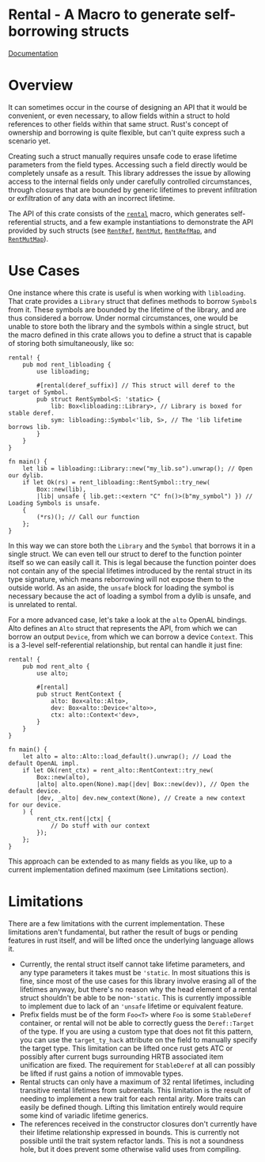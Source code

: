 # Rental - A Macro to generate self-borrowing structs

[Documentation](http://docs.rs/rental)

# Overview
It can sometimes occur in the course of designing an API that it would be convenient, or even necessary, to allow fields within a struct to hold references to other fields within that same struct. Rust's concept of ownership and borrowing is quite flexible, but can't quite express such a scenario yet.

Creating such a struct manually requires unsafe code to erase lifetime parameters from the field types. Accessing such a field directly would be completely unsafe as a result. This library addresses the issue by allowing access to the internal fields only under carefully controlled circumstances, through closures that are bounded by generic lifetimes to prevent infiltration or exfiltration of any data with an incorrect lifetime.

The API of this crate consists of the [`rental`](macro.rental.html) macro, which generates self-referential structs, and a few example instantiations to demonstrate the API provided by such structs (see [`RentRef`](examples/struct.RentRef.html), [`RentMut`](examples/struct.RentMut.html), [`RentRefMap`](examples/struct.RentRefMap.html), and [`RentMutMap`](examples/struct.RentMutMap.html)).

# Use Cases
One instance where this crate is useful is when working with `libloading`. That crate provides a `Library` struct that defines methods to borrow `Symbol`s from it. These symbols are bounded by the lifetime of the library, and are thus considered a borrow. Under normal circumstances, one would be unable to store both the library and the symbols within a single struct, but the macro defined in this crate allows you to define a struct that is capable of storing both simultaneously, like so:

```rust,ignore
rental! {
    pub mod rent_libloading {
        use libloading;

        #[rental(deref_suffix)] // This struct will deref to the target of Symbol.
        pub struct RentSymbol<S: 'static> {
            lib: Box<libloading::Library>, // Library is boxed for stable deref.
            sym: libloading::Symbol<'lib, S>, // The 'lib lifetime borrows lib.
        }
    }
}

fn main() {
    let lib = libloading::Library::new("my_lib.so").unwrap(); // Open our dylib.
    if let Ok(rs) = rent_libloading::RentSymbol::try_new(
        Box::new(lib),
        |lib| unsafe { lib.get::<extern "C" fn()>(b"my_symbol") }) // Loading Symbols is unsafe.
    {
        (*rs)(); // Call our function
    };
}
```

In this way we can store both the `Library` and the `Symbol` that borrows it in a single struct. We can even tell our struct to deref to the function pointer itself so we can easily call it. This is legal because the function pointer does not contain any of the special lifetimes introduced by the rental struct in its type signature, which means reborrowing will not expose them to the outside world. As an aside, the `unsafe` block for loading the symbol is necessary because the act of loading a symbol from a dylib is unsafe, and is unrelated to rental.

For a more advanced case, let's take a look at the `alto` OpenAL bindings. Alto defines an `Alto` struct that represents the API, from which we can borrow an output `Device`, from which we can borrow a device `Context`. This is a 3-level self-referential relationship, but rental can handle it just fine:

```rust,ignore
rental! {
    pub mod rent_alto {
        use alto;

        #[rental]
        pub struct RentContext {
            alto: Box<alto::Alto>,
            dev: Box<alto::Device<'alto>>,
            ctx: alto::Context<'dev>,
        }
    }
}

fn main() {
    let alto = alto::Alto::load_default().unwrap(); // Load the default OpenAL impl.
    if let Ok(rent_ctx) = rent_alto::RentContext::try_new(
        Box::new(alto),
        |alto| alto.open(None).map(|dev| Box::new(dev)), // Open the default device.
        |dev, _alto| dev.new_context(None), // Create a new context for our device.
    ) {
        rent_ctx.rent(|ctx| {
            // Do stuff with our context
        });
    };
}
```

This approach can be extended to as many fields as you like, up to a current implementation defined maximum (see Limitations section).

# Limitations
There are a few limitations with the current implementation. These limitations aren't fundamental, but rather the result of bugs or pending features in rust itself, and will be lifted once the underlying language allows it.

* Currently, the rental struct itself cannot take lifetime parameters, and any type parameters it takes must be `'static`. In most situations this is fine, since most of the use cases for this library involve erasing all of the lifetimes anyway, but there's no reason why the head element of a rental struct shouldn't be able to be non-`'static`. This is currently impossible to implement due to lack of an `'unsafe` lifetime or equivalent feature.
* Prefix fields must be of the form `Foo<T>` where `Foo` is some `StableDeref` container, or rental will not be able to correctly guess the `Deref::Target` of the type. If you are using a custom type that does not fit this pattern, you can use the `target_ty_hack` attribute on the field to manually specify the target type. This limitation can be lifted once rust gets ATC or possibly after current bugs surrounding HRTB associated item unification are fixed. The requirement for `StableDeref` at all can possibly be lifted if rust gains a notion of immovable types.
* Rental structs can only have a maximum of 32 rental lifetimes, including transitive rental lifetimes from subrentals. This limitation is the result of needing to implement a new trait for each rental arity. More traits can easily be defined though. Lifting this limitation entirely would require some kind of variadic lifetime generics.
* The references received in the constructor closures don't currently have their lifetime relationship expressed in bounds. This is currently not possible until the trait system refactor lands. This is not a soundness hole, but it does prevent some otherwise valid uses from compiling.
